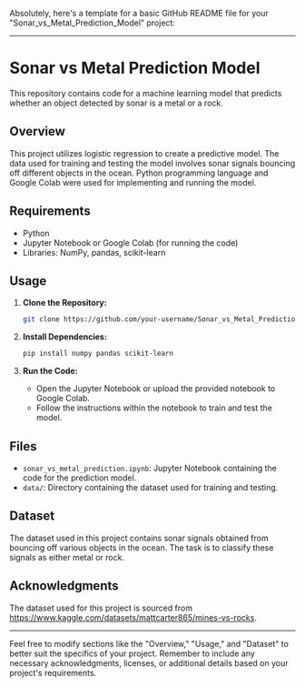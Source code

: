 Absolutely, here's a template for a basic GitHub README file for your "Sonar_vs_Metal_Prediction_Model" project:

---

# Sonar vs Metal Prediction Model

This repository contains code for a machine learning model that predicts whether an object detected by sonar is a metal or a rock.

## Overview

This project utilizes logistic regression to create a predictive model. The data used for training and testing the model involves sonar signals bouncing off different objects in the ocean. Python programming language and Google Colab were used for implementing and running the model.

## Requirements

- Python
- Jupyter Notebook or Google Colab (for running the code)
- Libraries: NumPy, pandas, scikit-learn

## Usage

1. **Clone the Repository:**
   ```bash
   git clone https://github.com/your-username/Sonar_vs_Metal_Prediction_Model.git
   ```

2. **Install Dependencies:**
   ```bash
   pip install numpy pandas scikit-learn
   ```

3. **Run the Code:**
   - Open the Jupyter Notebook or upload the provided notebook to Google Colab.
   - Follow the instructions within the notebook to train and test the model.

## Files

- `sonar_vs_metal_prediction.ipynb`: Jupyter Notebook containing the code for the prediction model.
- `data/`: Directory containing the dataset used for training and testing.

## Dataset

The dataset used in this project contains sonar signals obtained from bouncing off various objects in the ocean. The task is to classify these signals as either metal or rock.

## Acknowledgments

The dataset used for this project is sourced from https://www.kaggle.com/datasets/mattcarter865/mines-vs-rocks.



---

Feel free to modify sections like the "Overview," "Usage," and "Dataset" to better suit the specifics of your project. Remember to include any necessary acknowledgments, licenses, or additional details based on your project's requirements.
